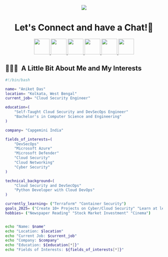 
<!--
**aniket-cs/aniket-cs** is a ✨ _special_ ✨ repository because its `README.md` (this file) appears on your GitHub profile.

Here are some ideas to get you started:

- 🔭 I’m currently working on ...
- 🌱 I’m currently learning ...
- 👯 I’m looking to collaborate on ...
- 🤔 I’m looking for help with ...
- 💬 Ask me about ...
- 📫 How to reach me: ...
- 😄 Pronouns: ...
- ⚡ Fun fact: ...
-->

<p align="center">
  <img src="https://capsule-render.vercel.app/api?type=waving&color=gradient&text=Hello!&animation=fadeIn&height=100&section=header"/>
</p>

<h1 align="center">
  Let's Connect and have a Chat!💬
</h1>

<p align="center">
<a href="https://www.linkedin.com/in/aniket-cs/">
  <img height="50" src="https://cdn0.iconfinder.com/data/icons/social-media-2474/128/linkedin_linked_interface_media_social_network-512.png"/>
</a>
<a href="https://www.hackerrank.com/profile/aniket_cs">
  <img height="50" src="https://cdn4.iconfinder.com/data/icons/logos-and-brands/512/160_Hackerrank_logo_logos-1024.png"/>
</a>
<a href="https://www.instagram.com/aniketdas.in/">
  <img height="50" src="https://cdn0.iconfinder.com/data/icons/social-media-2474/128/instagram_social_media_social_media_network-128.png"/>
</a>
<a href="https://www.facebook.com">
  <img height="50" src="https://cdn0.iconfinder.com/data/icons/social-media-2474/128/facebook_social_media_social_media_network-128.png"/>
</a>
<a href="https://hashnode.com/">
  <img height="50" src="https://cdn.hashnode.com/res/hashnode/image/upload/v1611902473383/CDyAuTy75.png?auto=compress"/>
</a>
<a href="https://zsecurity.org/author/aniket2aniket/">
  <img height="50" src="https://zsecurity.org/wp-content/uploads/2017/11/cropped-z-icon-300x300.png">
</a>
</p>

<h2> 👨🏻‍💻 &nbsp;A Little Bit About Me and My Interests</h2>

```bash
#!/bin/bash

name= "Aniket Das"
location= "Kolkata, West Bengal"
current_job= "Cloud Security Engineer"

education=(
    "Self-Taught Cloud Security and DevSecOps Engineer"
    "Bachelor's in Computer Science and Engineering"
)

company= "Capgemini India"

fields_of_interests=(
    "DevSecOps"
    "Microsoft Azure"
    "Microsoft Defender"
    "Cloud Security"
    "Cloud Networking"
    "Cyber Security"
)

technical_background=(
    "Cloud Security and DevSecOps"
    "Python Developer with Cloud DevOps"
)

currently_learning= ("Terraform" "Container Security")
goals_2025= ("Create 10+ Projects on Cyber/Cloud Security" "Learn at least 3 new Technologies")
hobbies= ("Newspaper Reading" "Stock Market Investment" "Cinema")


echo "Name: $name"
echo "Location: $location"
echo "Current Job: $current_job"
echo "Company: $company"
echo "Education: ${education[*]}"
echo "Fields of Interests: ${fields_of_interests[*]}"
```
